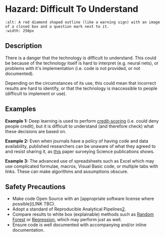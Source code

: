 # Hazard: Difficult To Understand

```{image} ../images/hazards/difficult-to-understand.png
:alt: A red diamond shaped outline (like a warning sign) with an image of a closed box and a question mark next to it.
:width: 250px
```

## Description

There is a danger that the technology is difficult to understand.
This could be because of the technology itself is hard to interpret (e.g. neural nets), or problems with it's implementation (i.e. code is not provided, or not documented).

Depending on the circumstances of its use, this could mean that incorrect results are hard to identify, or that the technology is inaccessible to people (difficult to implement or use).


## Examples

__Example 1:__ Deep learning is used to perform [credit-scoring](https://www.moodysanalytics.com/risk-perspectives-magazine/managing-disruption/spotlight/machine-learning-challenges-lessons-and-opportunities-in-credit-risk-modeling) (i.e. could deny people credit), but it is difficult to understand (and therefore check) what these decisions are based on.

__Example 2:__ Even when journals have a policy of having code and data availability, published researchers can be unaware of what they agreed to and resist sharing it, as [this](https://www.pnas.org/content/115/11/2584) paper surveying Science publications shows.

__Example 3:__ The advanced use of spreadsheets such as Excel which may use complicated formulae, macros, Visual Basic code, or multiple tabs with links. These can make algorithms and assumptions obscure.

## Safety Precautions

- Make code Open Source with an [appropriate software license where possible](LINK TBC).
- Adopt a standard of Reproducible Analytical Pipelines[2].
- Compare results to white box (explainable) methods such as [Random Forest](https://en.wikipedia.org/wiki/Random_forest) or [Regression](https://en.wikipedia.org/wiki/Regression_analysis), which may perform just as well.
- Ensure code is well documented with accompanying and/or inline documentation.

[1]: https://datahazards.com/hazards/difficult-to-understand.html
[2]: https://nhsdigital.github.io/rap-community-of-practice/
